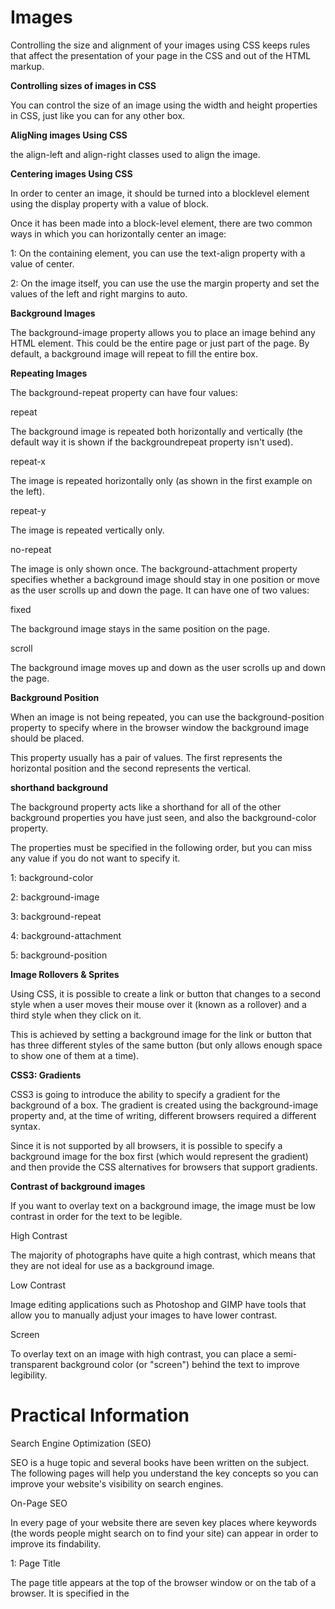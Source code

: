 # Images

Controlling the size and alignment of
your images using CSS keeps rules that
affect the presentation of your page in
the CSS and out of the HTML markup.

**Controlling sizes of images in CSS**

You can control the size of an
image using the width and
height properties in CSS, just
like you can for any other box.


**AligNing images Using CSS**

the
align-left and align-right
classes used to align the image.


**Centering images Using CSS**

In order to center an image, it
should be turned into a blocklevel element using the display
property with a value of block.

Once it has been made into a
block-level element, there are
two common ways in which you
can horizontally center an image:

1: On the containing element,
you can use the text-align
property with a value of center.

2: On the image itself, you can
use the use the margin property
and set the values of the left and
right margins to auto.



**Background Images**

The background-image
property allows you to place
an image behind any HTML
element. This could be the entire
page or just part of the page. By
default, a background image will
repeat to fill the entire box.



**Repeating Images**

The background-repeat
property can have four values:

repeat

The background image is
repeated both horizontally and
vertically (the default way it
is shown if the backgroundrepeat property isn't used).

repeat-x

The image is repeated
horizontally only (as shown in
the first example on the left).

repeat-y

The image is repeated vertically
only.

no-repeat

The image is only shown once.
The background-attachment
property specifies whether a
background image should stay in
one position or move as the user
scrolls up and down the page. It
can have one of two values:

fixed

The background image stays in
the same position on the page.

scroll

The background image moves
up and down as the user scrolls
up and down the page.


**Background Position**

When an image is not being
repeated, you can use the
background-position
property to specify where in the
browser window the background
image should be placed.


This property usually has a pair
of values. The first represents
the horizontal position and the
second represents the vertical.


**shorthand background**

The background property acts
like a shorthand for all of the
other background properties
you have just seen, and also the
background-color property.


The properties must be specified
in the following order, but you
can miss any value if you do not
want to specify it.


1: background-color

2: background-image

3: background-repeat

4: background-attachment

5: background-position


**Image Rollovers & Sprites**

Using CSS, it is possible to create
a link or button that changes to a
second style when a user moves
their mouse over it (known as a
rollover) and a third style when
they click on it.


This is achieved by setting a
background image for the link or
button that has three different
styles of the same button (but
only allows enough space to
show one of them at a time).


**CSS3: Gradients**

CSS3 is going to introduce the
ability to specify a gradient for
the background of a box. The
gradient is created using the
background-image property
and, at the time of writing,
different browsers required a
different syntax.


Since it is not supported by all
browsers, it is possible to specify
a background image for the box
first (which would represent the
gradient) and then provide the
CSS alternatives for browsers
that support gradients.



**Contrast of background images**

If you want to overlay text on a background image, the image must be low
contrast in order for the text to be legible.


High Contrast

The majority of photographs
have quite a high contrast, which
means that they are not ideal for
use as a background image.


Low Contrast

Image editing applications such
as Photoshop and GIMP have
tools that allow you to manually
adjust your images to have lower
contrast.


Screen

To overlay text on an image with
high contrast, you can place a
semi-transparent background
color (or "screen") behind the
text to improve legibility.


# Practical Information

Search Engine Optimization (SEO)

SEO is a huge topic and several books have been written on the subject.
The following pages will help you understand the key concepts so you can
improve your website's visibility on search engines.


On-Page SEO

In every page of your website there are seven key places where keywords
(the words people might search on to find your site) can appear in order
to improve its findability.


1: Page Title

The page title appears at the top
of the browser window or on the
tab of a browser. It is specified in
the <title> element which lives
inside the <head> element.


2: URL / Web Address

The name of the file is part of
the URL. Where possible, use
keywords in the file name.


3: Headings

If the keywords are in a heading
`<hn>` element then a search
engine will know that this page is
all about that subject and give it
greater weight than other text.

4: Text

Where possible, it helps to
repeat the keywords in the main
body of the text at least 2-3
times. Do not, however, over-use
these terms, because the text
must be easy for a human to
read.


5: Link Text

Use keywords in the text that
create links between pages
(rather than using generic
expressions such as "click here").


6: Image Alt Text

Search engines rely on you
providing accurate descriptions
of images in the alt text. This
will also help your images show
up in the results of image-based
searches.


7: Page Descriptions

The description also lives inside
the `<head>` element and is
specified using a `<meta>` tag.
It should be a sentence that
describes the content of the
page. (These are not shown in
the browser window but they
may be displayed in the results
pages of search engines.)


**How to Identify Keywords and Phrases**

Determining which keywords to use on your site can be one of the
hardest tasks when you start to think about SEO. Here are six steps that
will help you identify the right keywords and phrases for your site.


1: Brainstorm

List down the words that
someone might type into
Google to find your site. Be sure
to include the various topics,
products or services your site is
about.


2: Organize

Group the keywords into
separate lists for the different
sections or categories of your
website.

3: Research

There are several tools that let
you enter your keywords and
then they will suggest additional
keywords you might like to
consider, such as:
adwords.google.co.uk/
select/KeywordToolExternal
(When using this tool, select the
"exact match" option rather than
"broad match.")
www.wordtracker.com
www.keyworddiscovery.com
Once these tools have suggested
additional keywords, add the
relevant options to your lists.
(Keyword tools will most likely
suggest some terms that are
irrelevant so do omit any that do
not seem appropriate).




4: Compare

It is very unlikely that your
site will appear at the top of
the search results for every
keyword. This is especially true
for topics where there is a lot
of competition. The more sites
out there that have already been
optimized for a given keyword,
the harder it will be for you to
rise up the search results when
people search on that term.


5: Refine

Now you need to pick which
keywords you will focus on.
These should always be the ones
that are most relevant to each
section of your site.




6: Map

Now that you have a refined list
of keywords, you know which
have the most competition, and
which ones are most relevant,
it is time to start picking which
keywords you will use for each
page.


**Analytics: Learning about your Visitors**

As soon as people start coming to your site, you can start analyzing
how they found it, what they were looking at and at what point they are
leaving. One of the best tools for doing this is a free service offered by
Google called Google Analytics.

Signing Up

The Google Analytics service
relies on you signing up for an
account at:
www.google.com/analytics
The site will give you a piece of
tracking code which you need to
put on every page of your site.



How it Works

Every time someone loads a
page of your site, the tracking
code sends data to the Google
servers where it is stored.
Google then provides a webbased interface that allows you
to see how visitors use your site.




The Tracking Code

A tracking code is provided
by Google Analytics for each
website you are tracking. It
should appear just before the
closing `</head>` tag. The code
does not alter the appearance of
your web pages.





**How Many People Are Coming to Your Site?**


The overview page gives you a snapshot of the key information you are
likely to want to know. In particular, it tells you how many people are
coming to your site.


Visits

This is the number of times
people have come to your site. If
someone is inactive on your site
for 30 minutes and then looks at
another page on your site, it will
be counted as a new visit.


Unique Visits

This is the total number of
people who have visited your site
over the specified period. The
number of unique visits will be
lower than the number of visits
if people have been returning to
your site more than once in the
defined period.





Page Views

The total number of pages all
visitors have viewed on your site.

Pages per Visit

The average number of pages
each visitor has looked at on
your site per visit.

Average Time on Site

The average amount of time
each user has spent on the site
per visit.

Date Selector

Using the date selector in the top
right hand corner of the site, you
can change the period of time
the reports display. When you
log in, this is usually set to the
last month, but you can change
it to report on a specific time
period.

Export

The export link just above the
title that says "visitors overview"
allows you to export the
statistics on this page for other
applications such as Excel.


**What Are Your Visitors Looking At?**

The content link on the left-hand side allows
you to learn more about what the visitors are
looking at when they come to your site.


**Where Are Your Visitors Coming From?**

The traffic sources link on the left hand side
allows you to learn where your visitors are
coming from.



**Domain Names & Hosting**

In order to put your site on the web you will
need a domain name and web hosting.

DOMAIN NAMES WEB 

Your domain name is your web
address (e.g. google.com or bbc.
co.uk). There are many websites
that allow you to register domain
names. Usually you will have to
pay an annual fee to keep that
domain name.


WEB HOSTING 
So that other people can see
your site, you will need to upload
it to a web server. Web servers
are special computers that are
constantly connected to the
Internet. They are specially set
up to serve web pages when
they are requested.


**FTP & Third Party Tools**

To transfer your code and images from your
computer to your hosting company, you use
something known as File Transfer Protocol.



















